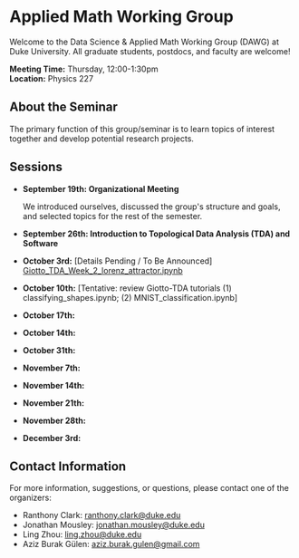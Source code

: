 # Applied Math Working Group

Welcome to the Data Science & Applied Math Working Group (DAWG) at Duke University. All graduate students, postdocs, and faculty are welcome! 

**Meeting Time:** Thursday, 12:00-1:30pm  
**Location:** Physics 227 

## About the Seminar

The primary function of this group/seminar is to learn topics of interest together and develop potential research projects. 

## Sessions

- **September 19th: Organizational Meeting**

  We introduced ourselves, discussed the group's structure and goals, and selected topics for the rest of the semester. 

- **September 26th: Introduction to Topological Data Analysis (TDA) and Software**  

- **October 3rd:** [Details Pending / To Be Announced]
  [Giotto_TDA_Week_2_lorenz_attractor.ipynb](https://colab.research.google.com/drive/1cq-JWfxScdnuFl37MY2fI3kucBPlKd7N?usp=sharing)

- **October 10th:** [Tentative: review Giotto-TDA tutorials (1) classifying_shapes.ipynb; (2) MNIST_classification.ipynb]

- **October 17th:**
- **October 14th:**
- **October 31th:**
- **November 7th:**
- **November 14th:**
- **November 21th:**
- **November 28th:**
- **December 3rd:**


## Contact Information

For more information, suggestions, or questions, please contact one of the organizers:

- Ranthony Clark: ranthony.clark@duke.edu
- Jonathan Mousley: jonathan.mousley@duke.edu
- Ling Zhou: ling.zhou@duke.edu
- Aziz Burak Gülen: aziz.burak.gulen@gmail.com

